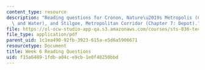 ```yaml
---
content_type: resource
description: "Reading questions for Cronon, Nature\u2019s Metropolis (Chapter 2: Rails\
  \ and Water), and Stilgoe, Metropolitan Corridor (Chapter 7: Depot)."
file: https://ol-ocw-studio-app-qa.s3.amazonaws.com/courses/sts-036-technology-and-nature-in-american-history-spring-2008/f15a64891fdba04ce9cb1e0f40250bbd_quest6.pdf
file_type: application/pdf
parent_uid: 1c1ea490-92fb-3923-615a-e5d6a5906671
resourcetype: Document
title: Week 6 Reading Questions
uid: f15a6489-1fdb-a04c-e9cb-1e0f40250bbd
---
```

